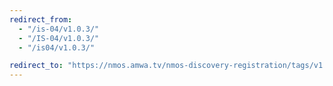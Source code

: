 ```yaml
---
redirect_from:
  - "/is-04/v1.0.3/"
  - "/IS-04/v1.0.3/"
  - "/is04/v1.0.3/"

redirect_to: "https://nmos.amwa.tv/nmos-discovery-registration/tags/v1.0.3"
---
```

